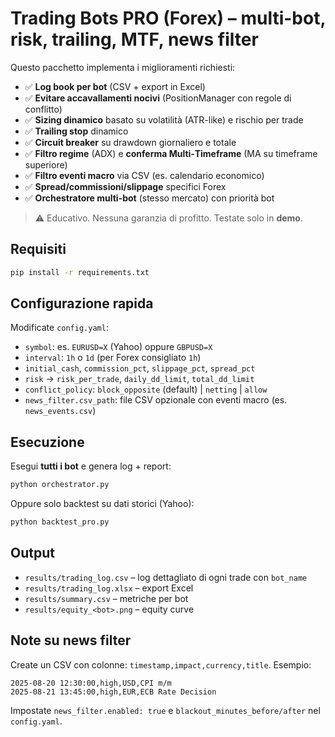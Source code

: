 # Trading Bots PRO (Forex) – multi-bot, risk, trailing, MTF, news filter

Questo pacchetto implementa i miglioramenti richiesti:
- ✅ **Log book per bot** (CSV + export in Excel)
- ✅ **Evitare accavallamenti nocivi** (PositionManager con regole di conflitto)
- ✅ **Sizing dinamico** basato su volatilità (ATR-like) e rischio per trade
- ✅ **Trailing stop** dinamico
- ✅ **Circuit breaker** su drawdown giornaliero e totale
- ✅ **Filtro regime** (ADX) e **conferma Multi‑Timeframe** (MA su timeframe superiore)
- ✅ **Filtro eventi macro** via CSV (es. calendario economico)
- ✅ **Spread/commissioni/slippage** specifici Forex
- ✅ **Orchestratore multi-bot** (stesso mercato) con priorità bot

> ⚠️ Educativo. Nessuna garanzia di profitto. Testate solo in **demo**.

## Requisiti
```bash
pip install -r requirements.txt
```

## Configurazione rapida
Modificate `config.yaml`:
- `symbol`: es. `EURUSD=X` (Yahoo) oppure `GBPUSD=X`
- `interval`: `1h` o `1d` (per Forex consigliato `1h`)
- `initial_cash`, `commission_pct`, `slippage_pct`, `spread_pct`
- `risk` -> `risk_per_trade`, `daily_dd_limit`, `total_dd_limit`
- `conflict_policy`: `block_opposite` (default) | `netting` | `allow`
- `news_filter.csv_path`: file CSV opzionale con eventi macro (es. `news_events.csv`)

## Esecuzione
Esegui **tutti i bot** e genera log + report:
```bash
python orchestrator.py
```
Oppure solo backtest su dati storici (Yahoo):
```bash
python backtest_pro.py
```

## Output
- `results/trading_log.csv` – log dettagliato di ogni trade con `bot_name`
- `results/trading_log.xlsx` – export Excel
- `results/summary.csv` – metriche per bot
- `results/equity_<bot>.png` – equity curve

## Note su news filter
Create un CSV con colonne: `timestamp,impact,currency,title`. Esempio:
```
2025-08-20 12:30:00,high,USD,CPI m/m
2025-08-21 13:45:00,high,EUR,ECB Rate Decision
```
Impostate `news_filter.enabled: true` e `blackout_minutes_before/after` nel `config.yaml`.
